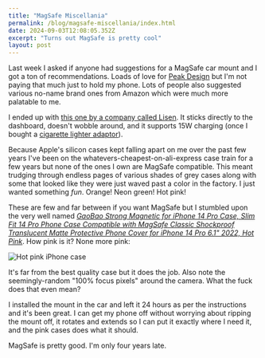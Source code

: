 ```yaml
---
title: "MagSafe Miscellania"
permalink: /blog/magsafe-miscellania/index.html
date: 2024-09-03T12:08:05.352Z
excerpt: "Turns out MagSafe is pretty cool"
layout: post
---
```


Last week I asked if anyone had suggestions for a MagSafe car mount and I got a ton of recommendations. Loads of love for [Peak Design](https://uk.peakdesign.com/pages/mobile) but I'm not paying that much just to hold my phone. Lots of people also suggested various no-name brand ones from Amazon which were much more palatable to me.

I ended up with [this one by a company called Lisen](https://www.amazon.co.uk/dp/B0CHVV5WKJ). It sticks directly to the dashboard, doesn't wobble around, and it supports 15W charging (once I bought a [cigarette lighter adaptor](https://www.amazon.co.uk/dp/B0BVZK3MHF)).

Because Apple's silicon cases kept falling apart on me over the past few years I've been on the whatevers-cheapest-on-ali-express case train for a few years but none of the ones I own are MagSafe compatible. This meant trudging through endless pages of various shades of grey cases along with some that looked like they were just waved past a color in the factory. I just wanted something _fun_. Orange! Neon green! Hot pink! 

These are few and far between if you want MagSafe but I stumbled upon the very well named [_GaoBao Strong Magnetic for iPhone 14 Pro Case, Slim Fit 14 Pro Phone Case Compatible with MagSafe Classic Shockproof Translucent Matte Protective Phone Cover for iPhone 14 Pro 6.1" 2022, Hot Pink_](https://www.amazon.co.uk/dp/B0D1BZXKN8). How pink is it? None more pink:

![Hot pink iPhone case](https://cdn.rknight.me/site/hot-pink-iphone-case.jpg)

It's far from the best quality case but it does the job. Also note the seemingly-random "100% focus pixels" around the camera. What the fuck does that even mean?

I installed the mount in the car and left it 24 hours as per the instructions and it's been great. I can get my phone off without worrying about ripping the mount off, it rotates and extends so I can put it exactly where I need it, and the pink cases does what it should.

MagSafe is pretty good. I'm only four years late.